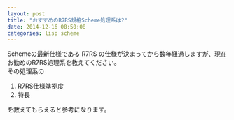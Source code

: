 ```yaml
---
layout: post
title: "おすすめのR7RS規格Scheme処理系は?"
date: 2014-12-16 08:50:08
categories: lisp scheme
---
```

<p>Schemeの最新仕様である R7RS の仕様が決まってから数年経過しますが、現在お勧めのR7RS処理系を教えてください。<br>
その処理系の</p>

<ol>
<li>R7RS仕様準拠度</li>
<li>特長</li>
</ol>

<p>を教えてもらえると参考になります。</p>
